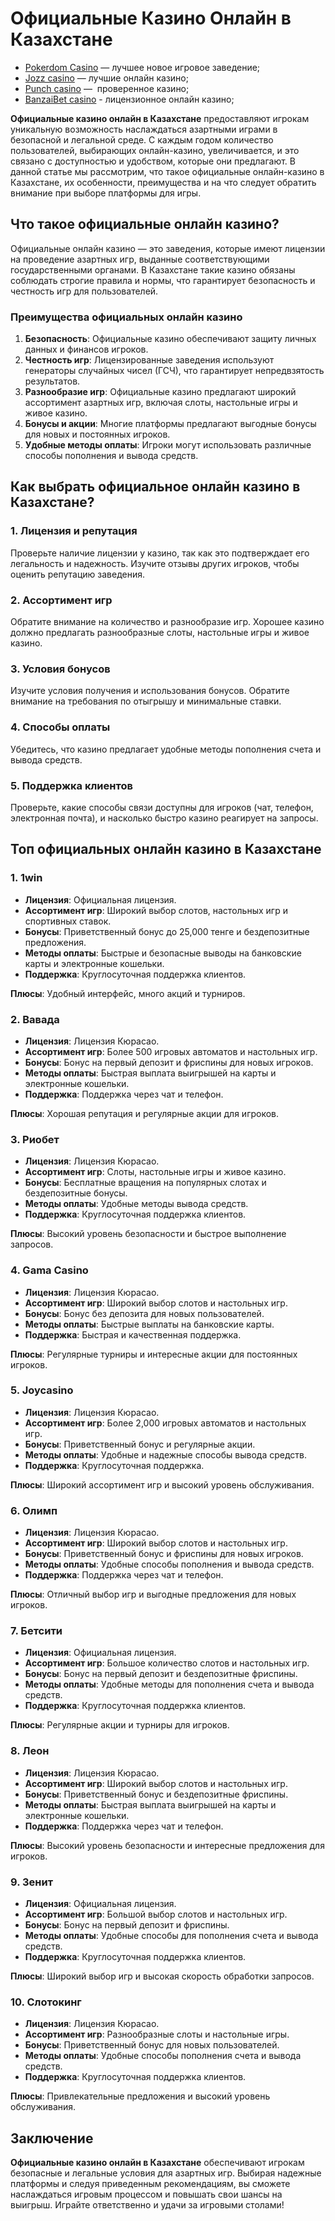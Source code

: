 # Официальные Казино Онлайн в Казахстане

* [Pokerdom Casino](https://brandplay.link/FwVc4f) — лучшее новое игровое заведение;
* [Jozz casino](https://tk435zi5i9.com/alt/jozz/registration?e8250665e216213938eeaefaf3e61c0a) — лучшие онлайн казино;
* [Punch casino](https://betpunch1.com/d638d6d39) —  проверенное казино;
* [BanzaiBet casino](https://bnzstr009.com/e9rVJ) - лицензионное онлайн казино;

**Официальные казино онлайн в Казахстане** предоставляют игрокам уникальную возможность наслаждаться азартными играми в безопасной и легальной среде. С каждым годом количество пользователей, выбирающих онлайн-казино, увеличивается, и это связано с доступностью и удобством, которые они предлагают. В данной статье мы рассмотрим, что такое официальные онлайн-казино в Казахстане, их особенности, преимущества и на что следует обратить внимание при выборе платформы для игры.

## Что такое официальные онлайн казино?

Официальные онлайн казино — это заведения, которые имеют лицензии на проведение азартных игр, выданные соответствующими государственными органами. В Казахстане такие казино обязаны соблюдать строгие правила и нормы, что гарантирует безопасность и честность игр для пользователей.

### Преимущества официальных онлайн казино

1. **Безопасность**: Официальные казино обеспечивают защиту личных данных и финансов игроков.
2. **Честность игр**: Лицензированные заведения используют генераторы случайных чисел (ГСЧ), что гарантирует непредвзятость результатов.
3. **Разнообразие игр**: Официальные казино предлагают широкий ассортимент азартных игр, включая слоты, настольные игры и живое казино.
4. **Бонусы и акции**: Многие платформы предлагают выгодные бонусы для новых и постоянных игроков.
5. **Удобные методы оплаты**: Игроки могут использовать различные способы пополнения и вывода средств.

## Как выбрать официальное онлайн казино в Казахстане?

### 1. Лицензия и репутация

Проверьте наличие лицензии у казино, так как это подтверждает его легальность и надежность. Изучите отзывы других игроков, чтобы оценить репутацию заведения.

### 2. Ассортимент игр

Обратите внимание на количество и разнообразие игр. Хорошее казино должно предлагать разнообразные слоты, настольные игры и живое казино.

### 3. Условия бонусов

Изучите условия получения и использования бонусов. Обратите внимание на требования по отыгрышу и минимальные ставки.

### 4. Способы оплаты

Убедитесь, что казино предлагает удобные методы пополнения счета и вывода средств.

### 5. Поддержка клиентов

Проверьте, какие способы связи доступны для игроков (чат, телефон, электронная почта), и насколько быстро казино реагирует на запросы.

## Топ официальных онлайн казино в Казахстане

### 1. **1win**

* **Лицензия**: Официальная лицензия.
* **Ассортимент игр**: Широкий выбор слотов, настольных игр и спортивных ставок.
* **Бонусы**: Приветственный бонус до 25,000 тенге и бездепозитные предложения.
* **Методы оплаты**: Быстрые и безопасные выводы на банковские карты и электронные кошельки.
* **Поддержка**: Круглосуточная поддержка клиентов.

**Плюсы**: Удобный интерфейс, много акций и турниров.

### 2. **Вавада**

* **Лицензия**: Лицензия Кюрасао.
* **Ассортимент игр**: Более 500 игровых автоматов и настольных игр.
* **Бонусы**: Бонус на первый депозит и фриспины для новых игроков.
* **Методы оплаты**: Быстрая выплата выигрышей на карты и электронные кошельки.
* **Поддержка**: Поддержка через чат и телефон.

**Плюсы**: Хорошая репутация и регулярные акции для игроков.

### 3. **Риобет**

* **Лицензия**: Лицензия Кюрасао.
* **Ассортимент игр**: Слоты, настольные игры и живое казино.
* **Бонусы**: Бесплатные вращения на популярных слотах и бездепозитные бонусы.
* **Методы оплаты**: Удобные методы вывода средств.
* **Поддержка**: Круглосуточная поддержка клиентов.

**Плюсы**: Высокий уровень безопасности и быстрое выполнение запросов.

### 4. **Gama Casino**

* **Лицензия**: Лицензия Кюрасао.
* **Ассортимент игр**: Широкий выбор слотов и настольных игр.
* **Бонусы**: Бонус без депозита для новых пользователей.
* **Методы оплаты**: Быстрые выплаты на банковские карты.
* **Поддержка**: Быстрая и качественная поддержка.

**Плюсы**: Регулярные турниры и интересные акции для постоянных игроков.

### 5. **Joycasino**

* **Лицензия**: Лицензия Кюрасао.
* **Ассортимент игр**: Более 2,000 игровых автоматов и настольных игр.
* **Бонусы**: Приветственный бонус и регулярные акции.
* **Методы оплаты**: Удобные и надежные способы вывода средств.
* **Поддержка**: Круглосуточная поддержка.

**Плюсы**: Широкий ассортимент игр и высокий уровень обслуживания.

### 6. **Олимп**

* **Лицензия**: Лицензия Кюрасао.
* **Ассортимент игр**: Широкий выбор слотов и настольных игр.
* **Бонусы**: Приветственный бонус и фриспины для новых игроков.
* **Методы оплаты**: Удобные способы пополнения и вывода средств.
* **Поддержка**: Поддержка через чат и телефон.

**Плюсы**: Отличный выбор игр и выгодные предложения для новых игроков.

### 7. **Бетсити**

* **Лицензия**: Официальная лицензия.
* **Ассортимент игр**: Большое количество слотов и настольных игр.
* **Бонусы**: Бонус на первый депозит и бездепозитные фриспины.
* **Методы оплаты**: Удобные методы для пополнения счета и вывода средств.
* **Поддержка**: Круглосуточная поддержка клиентов.

**Плюсы**: Регулярные акции и турниры для игроков.

### 8. **Леон**

* **Лицензия**: Лицензия Кюрасао.
* **Ассортимент игр**: Широкий выбор слотов и настольных игр.
* **Бонусы**: Приветственный бонус и бездепозитные фриспины.
* **Методы оплаты**: Быстрая выплата выигрышей на карты и электронные кошельки.
* **Поддержка**: Поддержка через чат и телефон.

**Плюсы**: Высокий уровень безопасности и интересные предложения для игроков.

### 9. **Зенит**

* **Лицензия**: Официальная лицензия.
* **Ассортимент игр**: Большой выбор слотов и настольных игр.
* **Бонусы**: Бонус на первый депозит и фриспины.
* **Методы оплаты**: Удобные способы для пополнения счета и вывода средств.
* **Поддержка**: Круглосуточная поддержка клиентов.

**Плюсы**: Широкий выбор игр и высокая скорость обработки запросов.

### 10. **Слотокинг**

* **Лицензия**: Лицензия Кюрасао.
* **Ассортимент игр**: Разнообразные слоты и настольные игры.
* **Бонусы**: Приветственный бонус для новых пользователей.
* **Методы оплаты**: Удобные способы пополнения счета и вывода средств.
* **Поддержка**: Круглосуточная поддержка клиентов.

**Плюсы**: Привлекательные предложения и высокий уровень обслуживания.

## Заключение

**Официальные казино онлайн в Казахстане** обеспечивают игрокам безопасные и легальные условия для азартных игр. Выбирая надежные платформы и следуя приведенным рекомендациям, вы сможете наслаждаться игровым процессом и повышать свои шансы на выигрыш. Играйте ответственно и удачи за игровыми столами!
